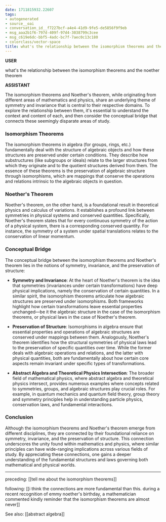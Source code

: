 ```yaml
---
date: 1711815932.22607
tags:
- autogenerated
- source__oai
- conversation_id__f7227bcf-a4e4-41d9-9fe5-de5856f9f9eb
- msg_aaa2b1f6-797d-409f-97d4-3038799c3cee
- msg_c619e6dc-bbf5-4adc-bc7f-7aec0c13c180
- colorclass/vector-space
title: what's the relationship between the isomorphism theorems and the noether theorem
---
```


**USER**

what's the relationship between the isomorphism theorems and the noether theorem


**ASSISTANT**

The isomorphism theorems and Noether's theorem, while originating from different areas of mathematics and physics, share an underlying theme of symmetry and invariance that is central to their respective domains. To explore the relationship between them, it's essential to understand the context and content of each, and then consider the conceptual bridge that connects these seemingly disparate areas of study.

### Isomorphism Theorems

The isomorphism theorems in algebra (for groups, rings, etc.) fundamentally deal with the structure of algebraic objects and how these structures are preserved under certain conditions. They describe how substructures (like subgroups or ideals) relate to the larger structures from which they originate and to the quotient structures derived from them. The essence of these theorems is the preservation of algebraic structure through isomorphisms, which are mappings that conserve the operations and relations intrinsic to the algebraic objects in question.

### Noether's Theorem

Noether's theorem, on the other hand, is a foundational result in theoretical physics and calculus of variations. It establishes a profound link between symmetries in physical systems and conserved quantities. Specifically, Noether's theorem states that for every continuous symmetry of the action of a physical system, there is a corresponding conserved quantity. For instance, the symmetry of a system under spatial translations relates to the conservation of linear momentum.

### Conceptual Bridge

The conceptual bridge between the isomorphism theorems and Noether's theorem lies in the notions of symmetry, invariance, and the preservation of structure:

- **Symmetry and Invariance**: At the heart of Noether's theorem is the idea that symmetries (invariances under certain transformations) have deep physical implications, namely the conservation of certain quantities. In a similar spirit, the isomorphism theorems articulate how algebraic structures are preserved under isomorphisms. Both frameworks highlight how certain transformations leave essential properties unchanged—be it the algebraic structure in the case of the isomorphism theorems, or physical laws in the case of Noether's theorem.

- **Preservation of Structure**: Isomorphisms in algebra ensure that essential properties and operations of algebraic structures are conserved under mappings between them. Analogously, Noether's theorem identifies how the structural symmetries of physical laws lead to the preservation of specific quantities over time. While the former deals with algebraic operations and relations, and the latter with physical quantities, both are fundamentally about how certain core aspects remain invariant under specific types of transformations.

- **Abstract Algebra and Theoretical Physics Intersection**: The broader field of mathematical physics, where abstract algebra and theoretical physics intersect, provides numerous examples where concepts related to symmetries, groups, and algebraic structures play crucial roles. For example, in quantum mechanics and quantum field theory, group theory and symmetry principles help in understanding particle physics, conservation laws, and fundamental interactions.

### Conclusion

Although the isomorphism theorems and Noether's theorem emerge from different disciplines, they are connected by their foundational reliance on symmetry, invariance, and the preservation of structure. This connection underscores the unity found within mathematics and physics, where similar principles can have wide-ranging implications across various fields of study. By appreciating these connections, one gains a deeper understanding of the fundamental structures and laws governing both mathematical and physical worlds.


---

preceding: [[tell me about the isomorphism theorems]]  


following: [[i think the connections are more fundamental than this. during a recent recognition of emmy noether's birthday, a mathematician commented kindly reminder that the isomorphism theorems are almost never]]

See also: [[abstract algebra]]